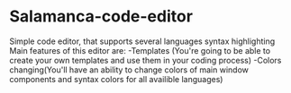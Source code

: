 # Salamanca-code-editor
Simple code editor, that supports several languages syntax highlighting
Main features of this editor are:
-Templates (You're going to be able to create your own templates and use them in your coding process)
-Colors changing(You'll have an ability to change colors of main window components and syntax colors for all availible languages)
  
